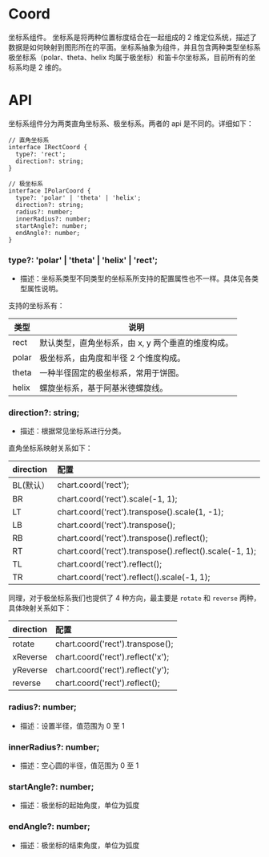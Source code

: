 # Coord

坐标系组件。 坐标系是将两种位置标度结合在一起组成的 2 维定位系统，描述了数据是如何映射到图形所在的平面。坐标系抽象为组件，并且包含两种类型坐标系极坐标系（polar、theta、helix 均属于极坐标）和笛卡尔坐标系，目前所有的坐标系均是 2 维的。

# API

坐标系组件分为两类直角坐标系、极坐标系。两者的 api 是不同的。详细如下：

```
// 直角坐标系
interface IRectCoord {
  type?: 'rect';
  direction?: string;
}

// 极坐标系
interface IPolarCoord {
  type?: 'polar' | 'theta' | 'helix';
  direction?: string;
  radius?: number;
  innerRadius?: number;
  startAngle?: number;
  endAngle?: number;
}
```

### type?: 'polar' | 'theta' | 'helix' | 'rect';

- 描述：坐标系类型不同类型的坐标系所支持的配置属性也不一样。具体见各类型属性说明。

支持的坐标系有：

| 类型  | 说明                                               |
| ----- | -------------------------------------------------- |
| rect  | 默认类型，直角坐标系，由 x, y 两个垂直的维度构成。 |
| polar | 极坐标系，由角度和半径 2 个维度构成。              |
| theta | 一种半径固定的极坐标系，常用于饼图。               |
| helix | 螺旋坐标系，基于阿基米德螺旋线。                   |

### direction?: string;

- 描述：根据常见坐标系进行分类。

直角坐标系映射关系如下：

| direction | 配置                                                    |
| :-------- | :------------------------------------------------------ |
| BL(默认） | chart.coord('rect');                                    |
| BR        | chart.coord('rect').scale(-1, 1);                       |
| LT        | chart.coord('rect').transpose().scale(1, -1);           |
| LB        | chart.coord('rect').transpose();                        |
| RB        | chart.coord('rect').transpose().reflect();              |
| RT        | chart.coord('rect').transpose().reflect().scale(-1, 1); |
| TL        | chart.coord('rect').reflect();                          |
| TR        | chart.coord('rect').reflect().scale(-1, 1);             |

同理，对于极坐标系我们也提供了 4 种方向，最主要是 `rotate` 和 `reverse` 两种，具体映射关系如下：

| direction | 配置                              |
| :-------- | :-------------------------------- |
| rotate    | chart.coord('rect').transpose();  |
| xReverse  | chart.coord('rect').reflect('x'); |
| yReverse  | chart.coord('rect').reflect('y'); |
| reverse   | chart.coord('rect').reflect();    |

### radius?: number;

- 描述：设置半径，值范围为 0 至 1

### innerRadius?: number;

- 描述：空心圆的半径，值范围为 0 至 1

### startAngle?: number;

- 描述：极坐标的起始角度，单位为弧度

### endAngle?: number;

- 描述：极坐标的结束角度，单位为弧度
